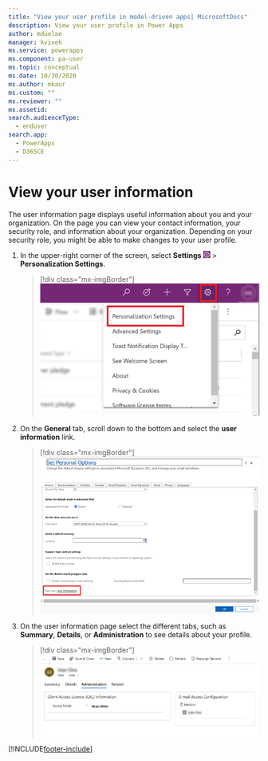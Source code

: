 ```yaml
---
title: "View your user profile in model-driven apps| MicrosoftDocs"
description: View your user profile in Power Apps
author: mduelae
manager: kvivek
ms.service: powerapps
ms.component: pa-user
ms.topic: conceptual
ms.date: 10/30/2020
ms.author: mkaur
ms.custom: ""
ms.reviewer: ""
ms.assetid: 
search.audienceType: 
  - enduser
search.app: 
  - PowerApps
  - D365CE
---
```


# View your user information  

The user information page displays useful information about you and your organization. On the page you can view your contact information, your security role, and information about your organization. Depending on your security role, you might be able to make changes to your user profile.  
  
1. In the upper-right corner of the screen, select **Settings** ![user profile settings button](media/user-profile-settings-button.png) > **Personalization Settings**.  

   > [!div class="mx-imgBorder"] 
   > ![Personalization settings](media/setting-personal-options.png "Personalization settings")

2. On the **General** tab, scroll down to the bottom and select the **user information** link.  

   > [!div class="mx-imgBorder"] 
   > ![Select the user information link](media/user-info.png "Select the user information link")
  
3. On the user information page select the different tabs, such as **Summary**, **Details**, or **Administration** to see details about your profile. 

   > [!div class="mx-imgBorder"] 
   > ![User profile page](media/user-profile-info.png "User profile page")
  


[!INCLUDE[footer-include](../includes/footer-banner.md)]
